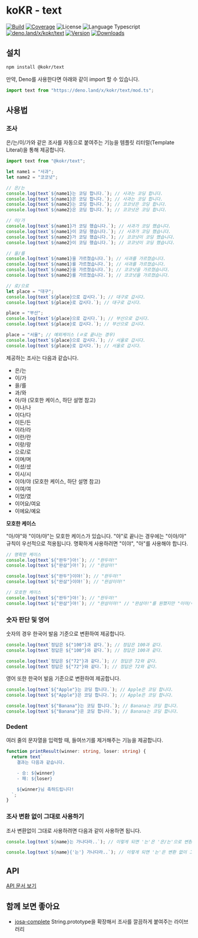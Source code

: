 # koKR - text

<p>
  <a href="https://github.com/wan2land/kokr/actions"><img alt="Build" src="https://img.shields.io/github/actions/workflow/status/wan2land/kokr/ci.yml?branch=main&logo=github&style=flat-square" /></a>
  <a href="https://codecov.io/gh/wan2land/kokr"><img alt="Coverage" src="https://img.shields.io/codecov/c/gh/wan2land/kokr?style=flat-square" /></a>
  <img alt="License" src="https://img.shields.io/npm/l/@kokr/text.svg?style=flat-square" />
  <img alt="Language Typescript" src="https://img.shields.io/badge/language-Typescript-007acc.svg?style=flat-square" />
  <br />
  <a href="https://deno.land/x/kokr/text"><img alt="deno.land/x/kokr/text" src="https://img.shields.io/badge/dynamic/json?url=https://api.github.com/repos/wan2land/kokr/tags&query=$[0].name&display_name=tag&label=deno.land/x/kokr@&style=flat-square&logo=deno&labelColor=000&color=777&suffix=/text" /></a>
  <a href="https://www.npmjs.com/package/@kokr/text"><img alt="Version" src="https://img.shields.io/npm/v/@kokr/text.svg?style=flat-square&logo=npm" /></a>
  <a href="https://npmcharts.com/compare/@kokr/text?minimal=true"><img alt="Downloads" src="https://img.shields.io/npm/dt/@kokr/text.svg?style=flat-square" /></a>
</p>

## 설치

```bash
npm install @kokr/text
```

만약, Deno를 사용한다면 아래와 같이 import 할 수 있습니다.

```typescript
import text from "https://deno.land/x/kokr/text/mod.ts";
```

## 사용법

### 조사

은/는/이/가와 같은 조사를 자동으로 붙여주는 기능을 템플릿 리터럴(Template
Literal)을 통해 제공합니다.

```typescript
import text from "@kokr/text";

let name1 = "사과";
let name2 = "코코넛";

// 은/는
console.log(text`${name1}는 코딩 합니다.`); // 사과는 코딩 합니다.
console.log(text`${name1}은 코딩 합니다.`); // 사과는 코딩 합니다.
console.log(text`${name2}는 코딩 합니다.`); // 코코넛은 코딩 합니다.
console.log(text`${name2}은 코딩 합니다.`); // 코코넛은 코딩 합니다.

// 이/가
console.log(text`${name1}가 코딩 했습니다.`); // 사과가 코딩 했습니다.
console.log(text`${name1}이 코딩 했습니다.`); // 사과가 코딩 했습니다.
console.log(text`${name2}가 코딩 했습니다.`); // 코코넛이 코딩 했습니다.
console.log(text`${name2}이 코딩 했습니다.`); // 코코넛이 코딩 했습니다.

// 을/를
console.log(text`${name1}을 가르쳤습니다.`); // 사과를 가르쳤습니다.
console.log(text`${name1}를 가르쳤습니다.`); // 사과를 가르쳤습니다.
console.log(text`${name2}을 가르쳤습니다.`); // 코코넛을 가르쳤습니다.
console.log(text`${name2}를 가르쳤습니다.`); // 코코넛을 가르쳤습니다.

// 로/으로
let place = "대구";
console.log(text`${place}으로 갑시다.`); // 대구로 갑시다.
console.log(text`${place}로 갑시다.`); // 대구로 갑시다.

place = "부산";
console.log(text`${place}으로 갑시다.`); // 부산으로 갑시다.
console.log(text`${place}로 갑시다.`); // 부산으로 갑시다.

place = "서울"; // 예외케이스 (ㄹ로 끝나는 경우)
console.log(text`${place}으로 갑시다.`); // 서울로 갑시다.
console.log(text`${place}로 갑시다.`); // 서울로 갑시다.
```

제공하는 조사는 다음과 같습니다.

- 은/는
- 이/가
- 을/를
- 과/와
- 아/야 (모호한 케이스, 하단 설명 참고)
- 이나/나
- 이다/다
- 이든/든
- 이라/라
- 이란/란
- 이랑/랑
- 으로/로
- 이며/며
- 이셨/셨
- 이시/시
- 이야/야 (모호한 케이스, 하단 설명 참고)
- 이여/여
- 이었/였
- 이어요/여요
- 이에요/예요

**모호한 케이스**

"아/야"와 "이야/야"는 모호한 케이스가 있습니다. "야"로 끝나는 경우에는 "이야/야"
규칙이 우선적으로 적용됩니다. 명확하게 사용하려면 "이야", "아"를 사용해야
합니다.

```typescript
// 명확한 케이스
console.log(text`${"완두"}아!`); // "완두야!"
console.log(text`${"완삼"}아!`); // "완삼아!"

console.log(text`${"완두"}이야!`); // "완두야!"
console.log(text`${"완삼"}이야!`); // "완삼이야!"

// 모호한 케이스
console.log(text`${"완두"}야!`); // "완두야!"
console.log(text`${"완삼"}야!`); // "완삼이야!" // "완삼아!"를 원했지만 "이야/야" 규칙이 우선.
```

### 숫자 판단 및 영어

숫자의 경우 한국어 발음 기준으로 변환하여 제공합니다.

```typescript
console.log(text`정답은 ${"100"}과 같다.`); // 정답은 100과 같다.
console.log(text`정답은 ${"100"}와 같다.`); // 정답은 100과 같다.

console.log(text`정답은 ${"72"}과 같다.`); // 정답은 72와 같다.
console.log(text`정답은 ${"72"}와 같다.`); // 정답은 72와 같다.
```

영어 또한 한국어 발음 기준으로 변환하여 제공합니다.

```typescript
console.log(text`${"Apple"}는 코딩 합니다.`); // Apple은 코딩 합니다.
console.log(text`${"Apple"}은 코딩 합니다.`); // Apple은 코딩 합니다.

console.log(text`${"Banana"}는 코딩 합니다.`); // Banana는 코딩 합니다.
console.log(text`${"Banana"}은 코딩 합니다.`); // Banana는 코딩 합니다.
```

### Dedent

여러 줄의 문자열을 입력할 때, 들여쓰기를 제거해주는 기능을 제공합니다.

```typescript
function printResult(winner: string, loser: string) {
  return text`
    결과는 다음과 같습니다.

    - 승: ${winner}
    - 패: ${loser}

    ${winner}님 축하드립니다!
  `;
}
```

### 조사 변환 없이 그대로 사용하기

조사 변환없이 그대로 사용하려면 다음과 같이 사용하면 됩니다.

```typescript
console.log(text`${name}는 가나다라..`); // 이렇게 되면 '는'은 '은/는'으로 변환됩니다.

console.log(text`${name}{'는'} 가나다라..`); // 이렇게 되면 '는'은 변환 없이 그대로 출력됩니다.
```

## API

[API 문서 보기](https://deno.land/x/kokr/text/mod.ts)

## 함께 보면 좋아요

- [josa-complete](https://github.com/rycont/josa-complete) String.prototype을
  확장해서 조사를 깔끔하게 붙여주는 라이브러리
